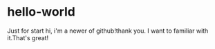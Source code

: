 # hello-world
Just for start
hi, i'm a newer of github!thank you. I want to familiar with it.That's great!
